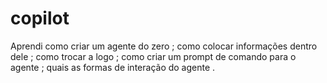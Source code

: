 # copilot
  Aprendi como criar um agente do zero ; como colocar informações dentro dele ; como trocar a logo ; como criar um prompt de comando para o agente ; quais as formas de interação do agente .
